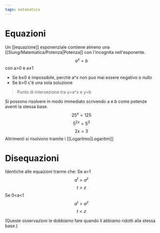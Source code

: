 ```yaml
---
tags: matematica
---
```

# Equazioni
Un [[equazione]] esponenziale contiene almeno una [[Siung/Matematica/Potenza|Potenza]] con l'incognita nell'esponente.
$$
a^x=b
$$
con a>0 e a≠1

- Se b≤0 è impossibile, perchè a^x non puo mai essere negativo o nullo
- Se b>0 c'è una sola soluzione
>Punto di intersezione tra y=a^x  e  y=b

Si possono risolvere in modo immediato scrivendo a e b come potenze aventi la stessa base.
$$
25^x=125
$$
$$
5^{2x}=5^3
$$
$$
2x=3
$$
Altrimenti si risolvono tramite i [[Logaritmo|Logaritmi]]
# Disequazioni
Identiche alle equazioni tranne che:
Se a>1
$$
a^t>a^z
$$
$$
t>z
$$
Se 0<a<1
$$
a^t>a^z
$$
$$
t<z
$$

(Queste osservazioni le dobbiamo fare quando li abbiamo ridotti alla stessa base.)